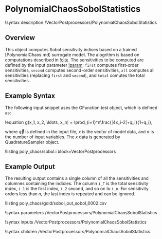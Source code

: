 # PolynomialChaosSobolStatistics

!syntax description /VectorPostprocessors/PolynomialChaosSobolStatistics

## Overview

This object computes Sobol sensitivity indices based on a trained [PolynomialChaos.md] surrogate model. The alogrithm is based on computations described in [!cite](sudret2008global). The sensitivities to be computed are defined by the input parameter [!param](/VectorPostprocessors/PolynomialChaosSobolStatistics/sensitivity_order): `first` computes first-order sensitivities, `second` computes second-order sensitivities, `all` computes all sensitivities (replacing `first` and `second`), and `total` comutes the total sensitivities.

## Example Syntax

The following input snippet uses the GFunction test object, which is defined as:

!equation
g(x_1, x_2, \ldots, x_n) = \prod_{i=1}^n\frac{|4x_i-2|+q_i}{1+q_i},

where $\vec{q}$ is defined in the input file, $x$ is the vector of model data, and $n$ is the number
of input variables. The $x$ data is generated by QuadratureSampler object.

!listing poly_chaos/sobol.i block=VectorPostprocessors

## Example Output

The resulting output contains a single column of all the sensitivities and columnes containing the indicies. The column `i_T` is the total sensitivity index, `i_1` is the first index, `i_2` second, and so on to `i_n`. For sensitivity orders less than $n$, the last index is repeated and can be ignored.

!listing poly_chaos/gold/sobol_out_sobol_0002.csv

!syntax parameters /VectorPostprocessors/PolynomialChaosSobolStatistics

!syntax inputs /VectorPostprocessors/PolynomialChaosSobolStatistics

!syntax children /VectorPostprocessors/PolynomialChaosSobolStatistics
